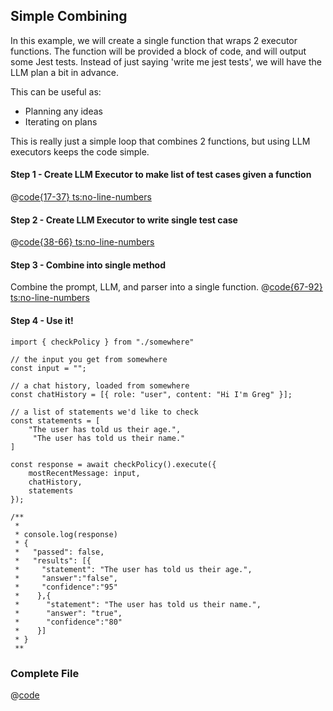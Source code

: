 ## Simple Combining  

In this example, we will create a single function that wraps 2 executor functions. The function will be provided a block of code, and will output some Jest tests. Instead of just saying 'write me jest tests', we will have the LLM plan a bit in advance. 

This can be useful as:
- Planning any ideas
- Iterating on plans

This is really just a simple loop that combines 2 functions, but using LLM executors keeps the code simple.

#### Step 1 - Create LLM Executor to make list of test cases given a function
@[code{17-37} ts:no-line-numbers](../../examples/ListInList.ts)

#### Step 2 - Create LLM Executor to write single test case
@[code{38-66} ts:no-line-numbers](../../examples/ListInList.ts)

#### Step 3 - Combine into single method
Combine the prompt, LLM, and parser into a single function.
@[code{67-92} ts:no-line-numbers](../../examples/ListInList.ts)


#### Step 4 - Use it!


```typescript:no-line-numbers
import { checkPolicy } from "./somewhere"

// the input you get from somewhere
const input = "";

// a chat history, loaded from somewhere
const chatHistory = [{ role: "user", content: "Hi I'm Greg" }];

// a list of statements we'd like to check
const statements = [
    "The user has told us their age.",
     "The user has told us their name."
]

const response = await checkPolicy().execute({
    mostRecentMessage: input,
    chatHistory,
    statements
});

/**
 * 
 * console.log(response)
 * {
 *   "passed": false,
 *   "results": [{
 *     "statement": "The user has told us their age.",
 *     "answer":"false",
 *     "confidence":"95"
 *    },{
 *      "statement": "The user has told us their name.",
 *      "answer": "true",
 *      "confidence":"80"
 *    }]
 * }
 ** 
```

### Complete File
@[code](../../examples/Verify.ts)
